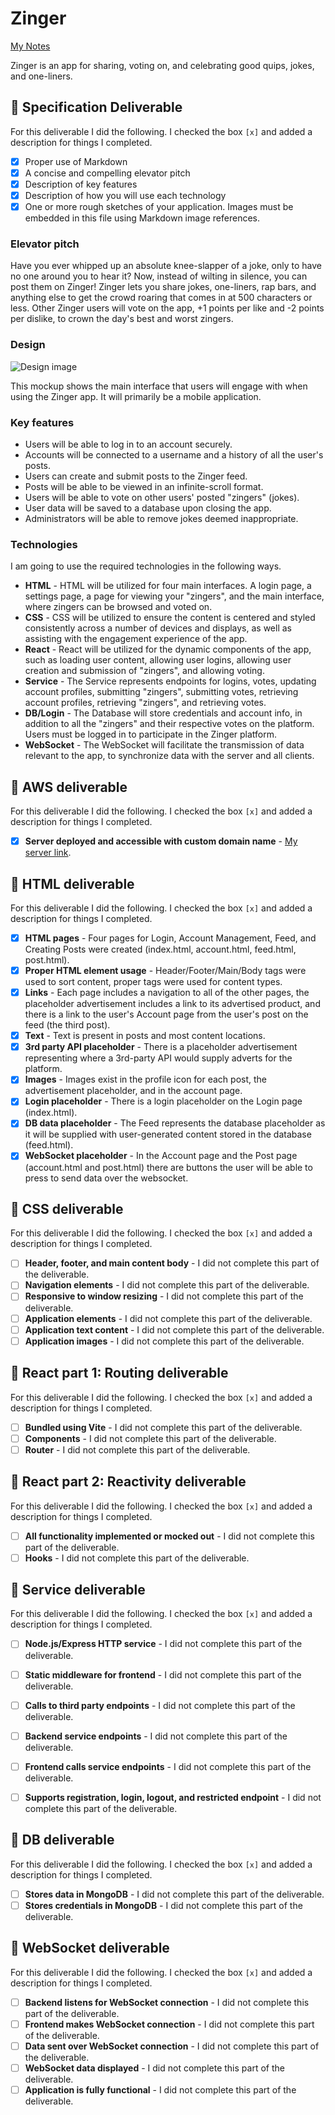 # Zinger

[My Notes](notes.md)

Zinger is an app for sharing, voting on, and celebrating good quips, jokes, and one-liners.

## 🚀 Specification Deliverable

For this deliverable I did the following. I checked the box `[x]` and added a description for things I completed.

- [x] Proper use of Markdown
- [x] A concise and compelling elevator pitch
- [x] Description of key features
- [x] Description of how you will use each technology
- [x] One or more rough sketches of your application. Images must be embedded in this file using Markdown image references.

### Elevator pitch

Have you ever whipped up an absolute knee-slapper of a joke, only to have no one around you to hear it? Now, instead of wilting in silence, you can post them on Zinger! Zinger lets you share jokes, one-liners, rap bars, and anything else to get the crowd roaring that comes in at 500 characters or less. Other Zinger users will vote on the app, +1 points per like and -2 points per dislike, to crown the day's best and worst zingers.

### Design

![Design image](zinger_mockup.png)

This mockup shows the main interface that users will engage with when using the Zinger app. It will primarily be a mobile application.

### Key features

- Users will be able to log in to an account securely.
- Accounts will be connected to a username and a history of all the user's posts.
- Users can create and submit posts to the Zinger feed.
- Posts will be able to be viewed in an infinite-scroll format.
- Users will be able to vote on other users' posted "zingers" (jokes).
- User data will be saved to a database upon closing the app.
- Administrators will be able to remove jokes deemed inappropriate.

### Technologies

I am going to use the required technologies in the following ways.

- **HTML** - HTML will be utilized for four main interfaces. A login page, a settings page, a page for viewing your "zingers", and the main interface, where zingers can be browsed and voted on.
- **CSS** - CSS will be utilized to ensure the content is centered and styled consistently across a number of devices and displays, as well as assisting with the engagement experience of the app.
- **React** - React will be utilized for the dynamic components of the app, such as loading user content, allowing user logins, allowing user creation and submission of "zingers", and allowing voting.
- **Service** - The Service represents endpoints for logins, votes, updating account profiles, submitting "zingers", submitting votes, retrieving account profiles, retrieving "zingers", and retrieving votes.
- **DB/Login** - The Database will store credentials and account info, in addition to all the "zingers" and their respective votes on the platform. Users must be logged in to participate in the Zinger platform.
- **WebSocket** - The WebSocket will facilitate the transmission of data relevant to the app, to synchronize data with the server and all clients.

## 🚀 AWS deliverable

For this deliverable I did the following. I checked the box `[x]` and added a description for things I completed.

- [x] **Server deployed and accessible with custom domain name** - [My server link](https://yourdomainnamehere.click).

## 🚀 HTML deliverable

For this deliverable I did the following. I checked the box `[x]` and added a description for things I completed.

- [x] **HTML pages** - Four pages for Login, Account Management, Feed, and Creating Posts were created (index.html, account.html, feed.html, post.html).
- [x] **Proper HTML element usage** - Header/Footer/Main/Body tags were used to sort content, proper tags were used for content types.
- [x] **Links** - Each page includes a navigation to all of the other pages, the placeholder advertisement includes a link to its advertised product, and there is a link to the user's Account page from the user's post on the feed (the third post).
- [x] **Text** - Text is present in posts and most content locations.
- [x] **3rd party API placeholder** - There is a placeholder advertisement representing where a 3rd-party API would supply adverts for the platform.
- [x] **Images** - Images exist in the profile icon for each post, the advertisement placeholder, and in the account page.
- [x] **Login placeholder** - There is a login placeholder on the Login page (index.html).
- [x] **DB data placeholder** - The Feed represents the database placeholder as it will be supplied with user-generated content stored in the database (feed.html).
- [x] **WebSocket placeholder** - In the Account page and the Post page (account.html and post.html) there are buttons the user will be able to press to send data over the websocket.

## 🚀 CSS deliverable

For this deliverable I did the following. I checked the box `[x]` and added a description for things I completed.

- [ ] **Header, footer, and main content body** - I did not complete this part of the deliverable.
- [ ] **Navigation elements** - I did not complete this part of the deliverable.
- [ ] **Responsive to window resizing** - I did not complete this part of the deliverable.
- [ ] **Application elements** - I did not complete this part of the deliverable.
- [ ] **Application text content** - I did not complete this part of the deliverable.
- [ ] **Application images** - I did not complete this part of the deliverable.

## 🚀 React part 1: Routing deliverable

For this deliverable I did the following. I checked the box `[x]` and added a description for things I completed.

- [ ] **Bundled using Vite** - I did not complete this part of the deliverable.
- [ ] **Components** - I did not complete this part of the deliverable.
- [ ] **Router** - I did not complete this part of the deliverable.

## 🚀 React part 2: Reactivity deliverable

For this deliverable I did the following. I checked the box `[x]` and added a description for things I completed.

- [ ] **All functionality implemented or mocked out** - I did not complete this part of the deliverable.
- [ ] **Hooks** - I did not complete this part of the deliverable.

## 🚀 Service deliverable

For this deliverable I did the following. I checked the box `[x]` and added a description for things I completed.

- [ ] **Node.js/Express HTTP service** - I did not complete this part of the deliverable.
- [ ] **Static middleware for frontend** - I did not complete this part of the deliverable.
- [ ] **Calls to third party endpoints** - I did not complete this part of the deliverable.
- [ ] **Backend service endpoints** - I did not complete this part of the deliverable.
- [ ] **Frontend calls service endpoints** - I did not complete this part of the deliverable.
- [ ] **Supports registration, login, logout, and restricted endpoint** - I did not complete this part of the deliverable.


## 🚀 DB deliverable

For this deliverable I did the following. I checked the box `[x]` and added a description for things I completed.

- [ ] **Stores data in MongoDB** - I did not complete this part of the deliverable.
- [ ] **Stores credentials in MongoDB** - I did not complete this part of the deliverable.

## 🚀 WebSocket deliverable

For this deliverable I did the following. I checked the box `[x]` and added a description for things I completed.

- [ ] **Backend listens for WebSocket connection** - I did not complete this part of the deliverable.
- [ ] **Frontend makes WebSocket connection** - I did not complete this part of the deliverable.
- [ ] **Data sent over WebSocket connection** - I did not complete this part of the deliverable.
- [ ] **WebSocket data displayed** - I did not complete this part of the deliverable.
- [ ] **Application is fully functional** - I did not complete this part of the deliverable.
